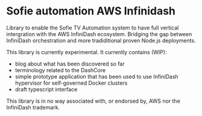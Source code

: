 # Sofie automation AWS Infinidash
Library to enable the Sofie TV Automation system to have full vertical intergration with the AWS InfiniDash ecosystem. Bridging the gap between InfiniDash orchestration and more tradiditional proven Node.js deployments.

This library is currently experimental. It currently contains (WIP):

* blog about what has been discovered so far
* terminology related to the DashCore
* simple prototype application that has been used to use InfiniDash hypervisor for self-governed Docker clusters
* draft typescript interface

This library is in no way associated with, or endorsed by, AWS nor the InfiniDash trademark.
